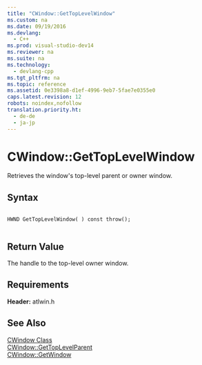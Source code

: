 ```yaml
---
title: "CWindow::GetTopLevelWindow"
ms.custom: na
ms.date: 09/19/2016
ms.devlang: 
  - C++
ms.prod: visual-studio-dev14
ms.reviewer: na
ms.suite: na
ms.technology: 
  - devlang-cpp
ms.tgt_pltfrm: na
ms.topic: reference
ms.assetid: 0e3398a8-d1ef-4996-9eb7-5fae7e0355e0
caps.latest.revision: 12
robots: noindex,nofollow
translation.priority.ht: 
  - de-de
  - ja-jp
---
```

# CWindow::GetTopLevelWindow
Retrieves the window's top-level parent or owner window.  
  
## Syntax  
  
```  
  
HWND GetTopLevelWindow( ) const throw();  
  
```  
  
## Return Value  
 The handle to the top-level owner window.  
  
## Requirements  
 **Header:** atlwin.h  
  
## See Also  
 [CWindow Class](../vs140/CWindow-Class.md)   
 [CWindow::GetTopLevelParent](../vs140/CWindow--GetTopLevelParent.md)   
 [CWindow::GetWindow](../vs140/CWindow--GetWindow.md)